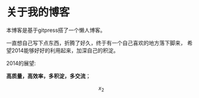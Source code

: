 关于我的博客
====
本博客是基于gitpress搭了一个懒人博客。

一直想自己写下点东西，折腾了好久，终于有一个自己喜欢的地方落下脚来，
希望2014能够好好的利用起来，加深自己的积淀。

2014的展望:

**高质量，高效率，多积淀，多交流**；

$$x_2$$
